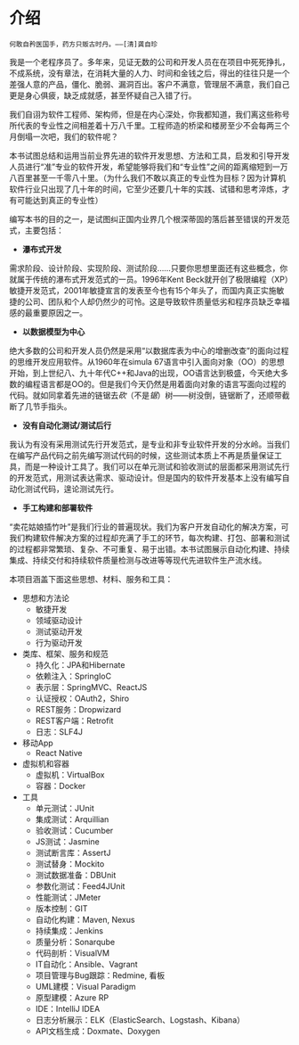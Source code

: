 # 介绍

	何敢自矜医国手，药方只贩古时丹。——[清]龚自珍

我是一个老程序员了。多年来，见证无数的公司和开发人员在在项目中死死挣扎，不成系统，没有章法，在消耗大量的人力、时间和金钱之后，得出的往往只是一个差强人意的产品，僵化、脆弱、漏洞百出。客户不满意，管理层不满意，我们自己更是身心俱疲，缺乏成就感，甚至怀疑自己入错了行。

我们自诩为软件工程师、架构师，但是在内心深处，你我都知道，我们离这些称号所代表的专业性之间相差着十万八千里。工程师造的桥梁和楼房至少不会每两三个月倒塌一次吧，我们的软件呢？

本书试图总结和运用当前业界先进的软件开发思想、方法和工具，启发和引导开发人员进行“准”专业的软件开发，希望能够将我们和“专业性”之间的距离缩短到一万八百里甚至一千零八十里。（为什么我们不敢以真正的专业性为目标？因为计算机软件行业只出现了几十年的时间，它至少还要几十年的实践、试错和思考淬炼，才有可能达到真正的专业性）


编写本书的目的之一，是试图纠正国内业界几个根深蒂固的落后甚至错误的开发范式，主要包括：

* **瀑布式开发**

需求阶段、设计阶段、实现阶段、测试阶段……只要你思想里面还有这些概念，你就属于传统的瀑布式开发范式的一员。1996年Kent Beck就开创了极限编程（XP）敏捷开发范式，2001年敏捷宣言的发表至今也有15个年头了，而国内真正实施敏捷的公司、团队和个人却仍然少的可怜。这是导致软件质量低劣和程序员缺乏幸福感的最重要原因之一。

* **以数据模型为中心**

绝大多数的公司和开发人员仍然是采用“以数据库表为中心的增删改查”的面向过程的思维开发应用软件。从1960年在simula 67语言中引入面向对象（OO）的思想开始，到上世纪八、九十年代C++和Java的出现，OO语言达到极盛，今天绝大多数的编程语言都是OO的。但是我们今天仍然是用着面向对象的语言写面向过程的代码。就如同拿着先进的链锯去*砍*（不是*锯*）树——树没倒，链锯断了，还顺带截断了几节手指头。

* **没有自动化测试/测试后行**

我认为有没有采用测试先行开发范式，是专业和非专业软件开发的分水岭。当我们在编写产品代码之前先编写测试代码的时候，这些测试本质上不再是质量保证工具，而是一种设计工具了。我们可以在单元测试和验收测试的层面都采用测试先行的开发范式，用测试表达需求、驱动设计。但是国内的软件开发基本上没有编写自动化测试代码，遑论测试先行。

* **手工构建和部署软件**

“卖花姑娘插竹叶”是我们行业的普遍现状。我们为客户开发自动化的解决方案，可我们构建软件解决方案的过程却充满了手工的环节，每次构建、打包、部署和测试的过程都非常繁琐、复杂、不可重复、易于出错。本书试图展示自动化构建、持续集成、持续交付和持续软件质量检测与改进等等现代先进软件生产流水线。


本项目涵盖下面这些思想、材料、服务和工具：

* 思想和方法论
   * 敏捷开发
   * 领域驱动设计
   * 测试驱动开发
   * 行为驱动开发
* 类库、框架、服务和规范
   * 持久化：JPA和Hibernate
   * 依赖注入：SpringIoC
   * 表示层：SpringMVC、ReactJS
   * 认证授权：OAuth2，Shiro
   * REST服务：Dropwizard
   * REST客户端：Retrofit
   * 日志：SLF4J
* 移动App
   * React Native
* 虚拟机和容器
   * 虚拟机：VirtualBox
   * 容器：Docker
* 工具
   * 单元测试：JUnit
   * 集成测试：Arquillian
   * 验收测试：Cucumber
   * JS测试：Jasmine
   * 测试断言库：AssertJ
   * 测试替身：Mockito
   * 测试数据准备：DBUnit
   * 参数化测试：Feed4JUnit
   * 性能测试：JMeter
   * 版本控制：GIT
   * 自动化构建：Maven, Nexus
   * 持续集成：Jenkins
   * 质量分析：Sonarqube
   * 代码剖析：VisualVM
   * IT自动化：Ansible、Vagrant
   * 项目管理与Bug跟踪：Redmine, 看板
   * UML建模：Visual Paradigm
   * 原型建模：Azure RP
   * IDE：IntelliJ IDEA
   * 日志分析展示：ELK（ElasticSearch、Logstash、Kibana）
   * API文档生成：Doxmate、Doxygen
